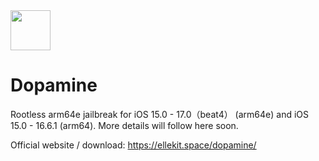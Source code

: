 <img src="https://github.com/opa334/Dopamine/assets/52459150/ed04dd3e-d879-456d-9aa3-d4ed44819c7e" width="64" />

# Dopamine

Rootless arm64e jailbreak for iOS 15.0 - 17.0（beat4） (arm64e) and iOS 15.0 - 16.6.1 (arm64). More details will follow here soon.

Official website / download: https://ellekit.space/dopamine/
